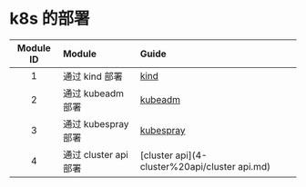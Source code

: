 # k8s 的部署

| Module ID | Module            | Guide                                         |
|:---------:|:------------------|:----------------------------------------------|
|     1     | 通过 kind 部署        | [kind](1-kind/kind.md)                        |
|     2     | 通过 kubeadm 部署     | [kubeadm](2-kubeadm/kubeadm.md)               |
|     3     | 通过 kubespray 部署   | [kubespray](3-kubespray/kubespray.md)         |
|     4     | 通过 cluster api 部署 | [cluster api](4-cluster%20api/cluster api.md) |

